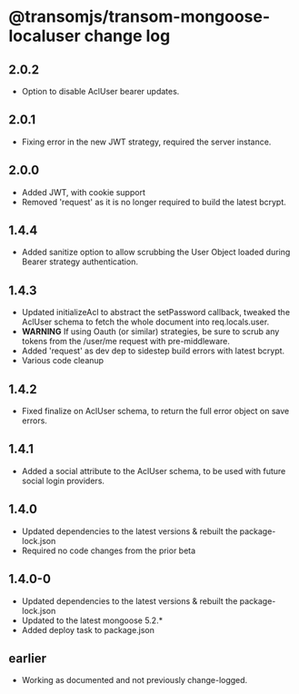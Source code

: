 # @transomjs/transom-mongoose-localuser change log

## 2.0.2
- Option to disable AclUser bearer updates.

## 2.0.1
- Fixing error in the new JWT strategy, required the server instance.

## 2.0.0
- Added JWT, with cookie support
- Removed 'request' as it is no longer required to build the latest bcrypt.

## 1.4.4
- Added sanitize option to allow scrubbing the User Object loaded during Bearer strategy authentication.

## 1.4.3
- Updated initializeAcl to abstract the setPassword callback, tweaked the AclUser schema to fetch the whole document into req.locals.user.
- **WARNING** If using Oauth (or similar) strategies, be sure to scrub any tokens from the /user/me request with pre-middleware.
- Added 'request' as dev dep to sidestep build errors with latest bcrypt.
- Various code cleanup

## 1.4.2
- Fixed finalize on AclUser schema, to return the full error object on save errors.

## 1.4.1
- Added a social attribute to the AclUser schema, to be used with future social login providers.

## 1.4.0
- Updated dependencies to the latest versions & rebuilt the package-lock.json
- Required no code changes from the prior beta

## 1.4.0-0
- Updated dependencies to the latest versions & rebuilt the package-lock.json
- Updated to the latest mongoose 5.2.*
- Added deploy task to package.json

## earlier
- Working as documented and not previously change-logged.